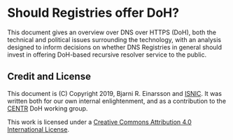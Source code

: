 # Should Registries offer DoH?

This document gives an overview over DNS over HTTPS (DoH), both the technical
and political issues surrounding the technology, with an analysis designed to
inform decisions on whether DNS Registries in general should invest in offering
DoH-based recursive resolver service to the public.

## Credit and License

This document is (C) Copyright 2019, Bjarni R. Einarsson and
[ISNIC](https://www.isnic.is/). It was written both for our own internal
enlightenment, and as a contribution to the [CENTR](https://centr.org/) DoH
working group.

This work is licensed under a [Creative Commons Attribution 4.0 International
License](https://creativecommons.org/licenses/by/4.0/).

